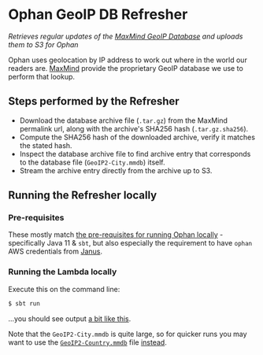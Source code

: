 # Ophan GeoIP DB Refresher

_Retrieves regular updates of the [MaxMind GeoIP Database](https://www.maxmind.com/en/geoip2-databases)
and uploads them to S3 for Ophan_

Ophan uses geolocation by IP address to work out where in the world our readers are.
[MaxMind](https://www.maxmind.com/) provide the proprietary GeoIP database we use to
perform that lookup.

## Steps performed by the Refresher

* Download the database archive file (`.tar.gz`) from the MaxMind permalink url, along
  with the archive's SHA256 hash (`.tar.gz.sha256`).
* Compute the SHA256 hash of the downloaded archive, verify it matches the stated hash.
* Inspect the database archive file to find archive entry that corresponds to the
  database file (`GeoIP2-City.mmdb`) itself.
* Stream the archive entry directly from the archive up to S3.

## Running the Refresher locally

### Pre-requisites

These mostly match [the pre-requisites for running Ophan locally](https://github.com/guardian/ophan/blob/main/docs/developing-ophan/running-ophan-locally.md#pre-requisites) -
specifically Java 11 & `sbt`, but also especially the requirement to have `ophan` AWS credentials
from [Janus](https://janus.gutools.co.uk/).

### Running the Lambda locally

Execute this on the command line:

```bash
$ sbt run
```

...you should see output [a bit like this](https://gist.github.com/rtyley/9e6e0c0b3e371e25bf177eccce3f8d65).

Note that the `GeoIP2-City.mmdb` is quite large, so for quicker runs you may want to
use the [`GeoIP2-Country.mmdb`](https://github.com/guardian/ophan-geoip-db-refresher/blob/916525c6082615401054d51d8888a7df72140a03/src/main/scala/ophan/geoip/db/refresher/MaxmindDatabaseEdition.scala#L46-L47)
file [instead](https://github.com/guardian/ophan-geoip-db-refresher/blob/916525c6082615401054d51d8888a7df72140a03/src/main/scala/ophan/geoip/db/refresher/Lambda.scala#L16).